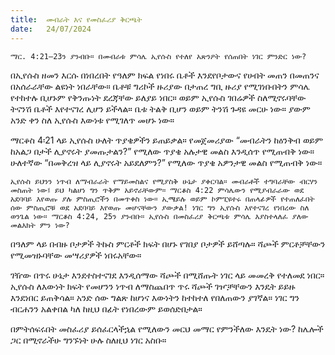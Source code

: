 ```yaml
---
title:  መብራት እና የመስፈሪያ ቅርጫት
date:   24/07/2024
---
```


`ማር. 4:21–23ን ያንብቡ። በመብራቱ ምሳሌ ኢየሱስ የተለየ አጽንዖት የሰጠበት ነገር ምንድር ነው?`

በኢየሱስ ዘመን እርሱ በነበረበት የዓለም ክፍል የነበሩ ቤቶች እንደየቦታውና የሀብት መጠን በመጠንና በአሰራራቸው ልዩነት ነበራቸው። ቤቶቹ ግሪኮች ዙሪያው በታጠረ ግቢ ዙሪያ የሚገነቡበትን ምሳሌ የተከተሉ ቢሆኑም የቅንጡነት ደረጃቸው ይለያይ ነበር። ወይም ኢየሱስ ገበሬዎች ስለሚኖሩባቸው ትናንሽ ቤቶች እየተናገረ ሊሆን ይችላል። ቤቱ ትልቅ ቢሆን ወይም ትንሽ ጉዳዩ መርሁ ነው። ያውም አንድ ቀን ስለ ኢየሱስ እውነቱ የሚገለጥ መሆኑ ነው።

ማርቆስ 4፡21 ላይ ኢየሱስ ሁለት ጥያቄዎችን ይጠይቃል። የመጀመሪያው “መብራትን ከዕንቅብ ወይም ከአልጋ በታች ሊያኖሩት ያመጡታልን?” የሚለው ጥያቄ አሉታዊ መልስ እንዲሰጥ የሚጠብቅ ነው። ሁለተኛው “በመቅረዝ ላይ ሊያኖሩት አይደለምን?” የሚለው ጥያቄ አዎንታዊ መልስ የሚጠብቅ ነው።

`ኢየሱስ ይህንን ነጥብ ለማብራራት የማይመስልና የሚያስቅ ሁኔታ ያቀርባል። መብራቶች ተግባራቸው ብርሃን መስጠት ነው፤ ይህ ካልሆነ ግን ጥቅም አይኖራቸውም። ማርቆስ 4:22 ምሳሌውን የሚያብራራው ወደ አደባባይ እየወጡ ያሉ ምስጢሮችን በመጥቀስ ነው። ኢሜይሉ ወይም ኮምፒዩተሩ በጠላፊዎች የተጠለፈበት ሰው ምስጢሮቹ ወደ አደባባይ እየወጡ መሆናቸውን ያውቃል! ነገር ግን ኢየሱስ እየተናገረ የነበረው ስለ ወንጌል ነው። ማርቆስ 4:24, 25ን ያንብቡ። ኢየሱስ በመስፈሪያ ቅርጫቱ ምሳሌ እያስተላለፈ ያለው መልእክት ምን ነው?`

በዓለም ላይ በብዙ ቦታዎች ትኩስ ምርቶች ክፍት በሆኑ የገበያ ቦታዎች ይሸጣሉ። ሻጮች ምርቶቻቸውን የሚመዝኑባቸው መሣሪያዎች ነበሩአቸው።

ገዥው በጥሩ ሁኔታ እንደተስተናገደ እንዲሰማው ሻጮች በሚሸጡት ነገር ላይ መመረቅ የተለመደ ነበር። ኢየሱስ ለእውነት ክፍት የመሆንን ነጥብ ለማስጨበጥ ጥሩ ሻጮች ገዦቻቸውን እንዴት ይይዙ እንደነበር ይጠቅሳል። አንድ ሰው ግልጽ ከሆነና እውነትን ከተከተለ የበለጠውን ያገኛል። ነገር ግን ብርሐንን አልቀበል ካለ ከዚህ በፊት የነበረውም ይወሰድበታል።

በምትሰፍሩበት መስፈሪያ ይሰፈርላችኋል የሚለውን መርህ መማር የምንችለው እንዴት ነው? ከሌሎች ጋር በሚኖራችሁ ግንኙነት ሁሉ ስለዚህ ነገር አስቡ።